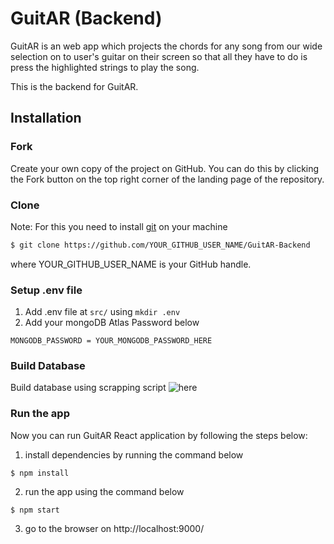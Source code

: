 # GuitAR (Backend)

GuitAR is an web app which projects the chords for any song from our wide selection on to user's guitar on their screen so that all they have to do is press the highlighted strings to play the song.

This is the backend for GuitAR.

## Installation

### Fork

Create your own copy of the project on GitHub. You can do this by clicking the Fork button  on the top right corner of the landing page of the repository.

### Clone

Note: For this you need to install [git](https://git-scm.com/downloads) on your machine

```bash
$ git clone https://github.com/YOUR_GITHUB_USER_NAME/GuitAR-Backend
```
where YOUR_GITHUB_USER_NAME is your GitHub handle.

### Setup .env file
1. Add .env file at ```src/``` using ```mkdir .env```
2. Add your mongoDB Atlas Password below
```
MONGODB_PASSWORD = YOUR_MONGODB_PASSWORD_HERE
```
### Build Database
Build database using scrapping script ![here](https://github.com/ayush-pandya/guitAR/tree/master/GuitAR-scrapping)
### Run the app

Now you can run GuitAR React application by following the steps below:

1. install dependencies by running the command below

```
$ npm install
```

2. run the app using the command below

```
$ npm start
```
3. go to the browser on http://localhost:9000/
